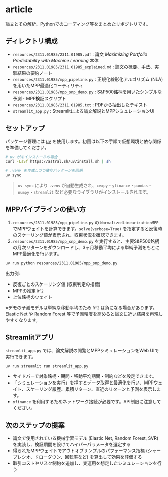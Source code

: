 # article
論文とその解析、Pythonでのコーディング等をまとめたリポジトリです。

## ディレクトリ構成
- `resources/2311.01985/2311.01985.pdf` : 論文 *Maximizing Portfolio Predictability with Machine Learning* 本体
- `resources/2311.01985/2311.01985_explained.md` : 論文の概要、手法、実験結果の要約ノート
- `resources/2311.01985/mpp_pipeline.py` : 正規化線形化アルゴリズム (NLA) を用いたMPP最適化ユーティリティ
- `resources/2311.01985/mpp_snp_demo.py` : S&P500銘柄を用いたシンプルな予測・MPP検証スクリプト
- `resources/2311.01985/2311.01985.txt` : PDFから抽出したテキスト
- `streamlit_app.py` : Streamlitによる論文解説とMPPシミュレーションUI

## セットアップ
パッケージ管理には [uv](https://docs.astral.sh/uv/) を使用します。初回は以下の手順で仮想環境と依存関係を準備してください。

```bash
# uv が未インストールの場合
curl -LsSf https://astral.sh/uv/install.sh | sh

# .venv を作成しつつ依存パッケージを同期
uv sync
```

> `uv sync` により `.venv` が自動生成され、`cvxpy`・`yfinance`・`pandas`・`numpy`・`streamlit` など必要なライブラリがインストールされます。

## MPPパイプラインの使い方
1. `resources/2311.01985/mpp_pipeline.py` の `NormalizedLinearizationMPP` でMPPウェイトを計算できます。`solve(verbose=True)` を指定すると反復時のスケーリング値が表示され、収束状況を確認できます。
2. `resources/2311.01985/mpp_snp_demo.py` を実行すると、主要S&P500銘柄の月次リターンをダウンロードし、3ヶ月移動平均による単純予測をもとにMPP最適化を行います。

```bash
uv run python resources/2311.01985/mpp_snp_demo.py
```

出力例:
- 反復ごとのスケーリング値 (収束判定の指標)
- MPPの推定 `R^2`
- 上位銘柄のウェイト

※デモの予測モデルは単純な移動平均のため `R^2` は負になる場合があります。Elastic Net や Random Forest 等で予測精度を高めると論文に近い結果を再現しやすくなります。

## Streamlitアプリ
`streamlit_app.py` では、論文解説の閲覧とMPPシミュレーションをWeb UIで実行できます。

```bash
uv run streamlit run streamlit_app.py
```

- サイドバーで対象銘柄・期間・移動平均期間・制約などを設定できます。
- 「シミュレーションを実行」を押すとデータ取得と最適化を行い、MPPウェイト、スケーリング履歴、累積リターン、直近のリターンと予測を表示します。
- `yfinance` を利用するためネットワーク接続が必要です。API制限に注意してください。

## 次のステップの提案
- 論文で使用されている機械学習モデル (Elastic Net, Random Forest, SVR) を実装し、検証期間を設けてハイパーパラメータを選定する
- 得られたMPPウェイトでアウトオブサンプルのパフォーマンス指標 (シャープレシオ、ドローダウン、回転率など) を算出して効果を評価する
- 取引コストやリスク制約を追加し、実運用を想定したシミュレーションを行う

